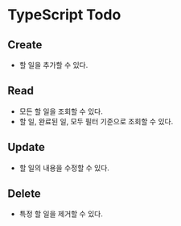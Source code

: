 # TypeScript Todo

## Create

- 할 일을 추가할 수 있다.

## Read

- 모든 할 일을 조회할 수 있다.
- 할 일, 완료된 일, 모두 필터 기준으로 조회할 수 있다.

## Update

- 할 일의 내용을 수정할 수 있다.

## Delete

- 특정 할 일을 제거할 수 있다.